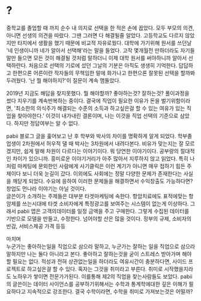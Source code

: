 # ?

<p> 중학교를 졸업할 때 까지 순수 내 의지로 선택을 한 적은 손에 꼽았다. 모두 부모의 의견, 아니면 선생의 의견을 따랐다. 그땐 그러면 다 해결될줄 알았다.
고등학교도 다르지 않았지만 타지에서 생활을 했기 때문에 비교적 자유로웠다. 대학에 가기위해 원서를 쓰던날 '네 인생이니까 네가 알아서 선택해'라는 말을 들었다. 고작 몇개월전 만하더라도 자기들 말만 들으면 모든 것이 해결될 것처럼 말하더니 이제 대학 원서를 써야하니까 알아서 선택하란다. 처음으로 선택의 기로에 섰던 그날의 기분은 아직도 생생히 기억한다. 답답하고 한편으론 어른이란 작자들의 무책임한 말에 화가나고 한편으론 잘못된 선택을 할까봐 두려웠다. '난 뭘 해야하지?'이 질문이 계속 맴돌았다. </p>
<p> 2019년 지금도 해답을 찾지못했다. 뭘 해야할까? 좋아하는것? 잘하는것? 풀이과정을 썼다 지우기를 계속반복하는 중이다. 결국에 직업이 필요한 이유가 돈을 벌기위함이라면, '최소한의 의식주가 해결되는 수준의 소득과 하고싶은걸 할 수 있는 여유가 있는 직업을 찾아야한다.' 이것이 내가내린 결론이며, 나는 이것을 직업 선택의 기준으로 삼았다. 하지만 정답여부는 알 수 없다.</p>
<p> pabii 블로그 글을 훑어보고 난 후 학부와 박사의 차이를 명확하게 알게 되었다. 학부졸업생이 2차원에서 허우적 댈 때 박사는 3차원에서 내려다본다. 비유가 맞는지는 잘 모르겠지만, 쉽게 말해 차원이 다르다는 이야기이다. 뭐 당연한 이야기이다. 공부량의 절대적인 차이가 있으니까. 흥미로운 이야기거리가 아주 많아서 지루하지 않고 읽었다. 특히 나처럼 마케팅에 문외한인 사람에게 사기클릭은 이런 계기가 아니면 매우 접하기 힘든 주제이다 보니 더욱 눈길이 갔다. 이외에도 사회에는 정말 다양한 문제가 존재한다는 사실을 깨닫게 되었다. 수요에 응하여 이러한 문제들을 해결하면서 수익창출도 가능하다면? 창업도 먼나라 이야기는 아닐 것이다. <br>
 글쓴이가 소개하는 주제들은 대부분 타겟마케팅에 속한다. 항암치료에도 표적에맞는 항암제를 쓰는시대에 타겟 소비자에게 특정광고를 보여주는 시스템이 없는게 이상하다. 그래서 pabii 앱은 고객의데이터를 일정 금액을 주고 구매한다. 그렇게 수집된 데이터를 기반으로 모델을 만들고, 수정한다. 넘어야할 산은 많을 것이다. 정부의 규제, 소비자의 반감, 서비스제공 가격 등등</p>
마치며<br>
 누군가는 좋아하는일을 직업으로 삼으라 말하고, 누군가는 잘하는 일을 직업으로 삼으라 말하지만 나는 둘다 아니라고 본다. 좋아하고 잘하는것을 굳이 스트레스 받아가며 해야할 필요는 없다. 적성과 전혀 상관없는일을 하더라도 여유시간이 충분하다면, 사이드 프로젝트로 하고싶은걸 할 수 있다. 혹자는 그것을 취미라고 부른다. 취미로 시작했을지라도 노하우가 쌓이면 전문가가된다. 이를통해 제2의 직업을 찾는사람들도 보았다. pabii의 글쓴이는 데이터 사이언스를 공부하기위해서는 수학과 통계학에대한 깊은 이해가 필요하다고 지속적으로 강조한다. 결국 수학이라면, 수학을 취미로 가져보는것은 어떨까? 
